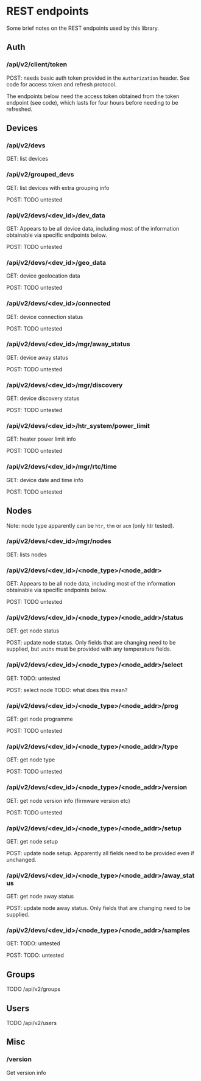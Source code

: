 # REST endpoints
Some brief notes on the REST endpoints used by this library.

## Auth

### /api/v2/client/token
POST: needs basic auth token provided in the `Authorization` header. See code
for access token and refresh protocol.

The endpoints below need the access token obtained from the token endpoint (see
code), which lasts for four hours before needing to be refreshed.

## Devices

### /api/v2/devs
GET: list devices

### /api/v2/grouped_devs
GET: list devices with extra grouping info

POST: TODO untested

### /api/v2/devs/<dev_id>/dev_data
GET: Appears to be all device data, including most of the information obtainable
via specific endpoints below.

POST: TODO untested

### /api/v2/devs/<dev_id>/geo_data
GET: device geolocation data

POST: TODO untested

### /api/v2/devs/<dev_id>/connected
GET: device connection status

POST: TODO untested

### /api/v2/devs/<dev_id>/mgr/away_status
GET: device away status

POST: TODO untested

### /api/v2/devs/<dev_id>/mgr/discovery
GET: device discovery status

POST: TODO untested

### /api/v2/devs/<dev_id>/htr_system/power_limit
GET: heater power limit info

POST: TODO untested

### /api/v2/devs/<dev_id>/mgr/rtc/time
GET: device date and time info

POST: TODO untested

## Nodes
Note: node type apparently can be `htr`, `thm` or `acm` (only htr tested).

### /api/v2/devs/<dev_id>/mgr/nodes
GET: lists nodes

### /api/v2/devs/<dev_id>/<node_type>/<node_addr>
GET: Appears to be all node data, including most of the information obtainable
via specific endpoints below.

POST: TODO untested

### /api/v2/devs/<dev_id>/<node_type>/<node_addr>/status
GET: get node status

POST: update node status. Only fields that are changing need to be supplied,
but `units` must be provided with any temperature fields.

### /api/v2/devs/<dev_id>/<node_type>/<node_addr>/select
GET: TODO: untested

POST: select node TODO: what does this mean?

### /api/v2/devs/<dev_id>/<node_type>/<node_addr>/prog
GET: get node programme

POST: TODO untested

### /api/v2/devs/<dev_id>/<node_type>/<node_addr>/type
GET: get node type

POST: TODO untested

### /api/v2/devs/<dev_id>/<node_type>/<node_addr>/version
GET: get node version info (firmware version etc)

POST: TODO untested

### /api/v2/devs/<dev_id>/<node_type>/<node_addr>/setup
GET: get node setup

POST: update node setup. Apparently all fields need to be provided even if
unchanged.

### /api/v2/devs/<dev_id>/<node_type>/<node_addr>/away_status
GET: get node away status

POST: update node away status. Only fields that are changing need to be
supplied.

### /api/v2/devs/<dev_id>/<node_type>/<node_addr>/samples
GET: TODO: untested

POST: TODO: untested

## Groups
TODO /api/v2/groups

## Users
TODO /api/v2/users

## Misc

### /version

Get version info
